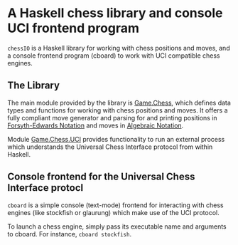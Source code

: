 # A Haskell chess library and console UCI frontend program

`chessIO` is a Haskell library for working with chess positions and moves,
and a console frontend program (cboard) to work with UCI compatible
chess engines.

## The Library

The main module provided by the library is
[Game.Chess](https://hackage.haskell.org/package/chessIO/docs/Game-Chess.html),
which defines data types and functions for working with chess positions
and moves. It offers a fully compliant move generator and parsing for
and printing positions in [Forsyth-Edwards
Notation](https://en.wikipedia.org/wiki/Forsyth%E2%80%93Edwards_Notation)
and moves in [Algebraic
Notation](https://en.wikipedia.org/wiki/Algebraic_notation_(chess)).

Module
[Game.Chess.UCI](https://hackage.haskell.org/package/chessIO/docs/Game-Chess-UCI.html)
provides functionality to run an external process which understands the
Universal Chess Interface protocol from within Haskell.

## Console frontend for the Universal Chess Interface protocl

`cboard` is a simple console (text-mode) frontend for interacting with
chess engines (like stockfish or glaurung) which make use of the UCI
protocol.

To launch a chess engine, simply pass its executable name and arguments
to cboard. For instance, `cboard stockfish`.
